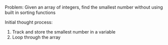 Problem:
Given an array of integers, find the smallest number without using built in sorting functions

Initial thought process:

1. Track and store the smallest number in a variable
2. Loop through the array